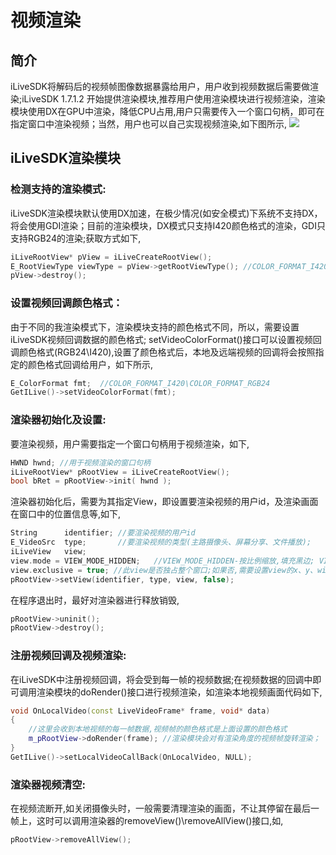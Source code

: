 # 视频渲染

## 简介
iLiveSDK将解码后的视频帧图像数据暴露给用户，用户收到视频数据后需要做渲染;iLiveSDK 1.7.1.2 开始提供渲染模块,推荐用户使用渲染模块进行视频渲染，渲染模块使用DX在GPU中渲染，降低CPU占用,用户只需要传入一个窗口句柄，即可在指定窗口中渲染视频；当然，用户也可以自己实现视频渲染,如下图所示,
![](https://mc.qcloudimg.com/static/img/bc921b590fe04aff6a018ebc96ff6484/1.png)

## iLiveSDK渲染模块

### 检测支持的渲染模式:

iLiveSDK渲染模块默认使用DX加速，在极少情况(如安全模式)下系统不支持DX，将会使用GDI渲染；目前的渲染模块，DX模式只支持I420颜色格式的渲染，GDI只支持RGB24的渲染;获取方式如下,

```c++
iLiveRootView* pView = iLiveCreateRootView();
E_RootViewType viewType = pView->getRootViewType(); //COLOR_FORMAT_I420\COLOR_FORMAT_RGB24
pView->destroy();
```

### 设置视频回调颜色格式：

由于不同的我渲染模式下，渲染模块支持的颜色格式不同，所以，需要设置iLiveSDK视频回调数据的颜色格式;
setVideoColorFormat()接口可以设置视频回调颜色格式(RGB24\I420),设置了颜色格式后，本地及远端视频的回调将会按照指定的颜色格式回调给用户，如下所示,

```c++
E_ColorFormat fmt;  //COLOR_FORMAT_I420\COLOR_FORMAT_RGB24
GetILive()->setVideoColorFormat(fmt);
```

### 渲染器初始化及设置:

要渲染视频，用户需要指定一个窗口句柄用于视频渲染，如下,

```c++
HWND hwnd; //用于视频渲染的窗口句柄
iLiveRootView* pRootView = iLiveCreateRootView();
bool bRet = pRootView->init( hwnd );
```

渲染器初始化后，需要为其指定View，即设置要渲染视频的用户id，及渲染画面在窗口中的位置信息等,如下,

```c++
String      identifier; //要渲染视频的用户id
E_VideoSrc  type;		//要渲染视频的类型(主路摄像头、屏幕分享、文件播放);
iLiveView   view;
view.mode = VIEW_MODE_HIDDEN;	//VIEW_MODE_HIDDEN-按比例缩放,填充黑边; VIEW_MODE_FIT-拉伸画面到控件大小;
view.exclusive = true; //此view是否独占整个窗口;如果否,需要设置view的x、y、width、height、zorder等参数,详见api
pRootView->setView(identifier, type, view, false);
```

在程序退出时，最好对渲染器进行释放销毁,

```c++
pRootView->uninit();
pRootView->destroy();
```

### 注册视频回调及视频渲染:

在iLiveSDK中注册视频回调，将会受到每一帧的视频数据;在视频数据的回调中即可调用渲染模块的doRender()接口进行视频渲染，如渲染本地视频画面代码如下,

```c++
void OnLocalVideo(const LiveVideoFrame* frame, void* data)
{
	//这里会收到本地视频的每一帧数据,视频帧的颜色格式是上面设置的颜色格式
	m_pRootView->doRender(frame); //渲染模块会对有渲染角度的视频帧旋转渲染；
}
GetILive()->setLocalVideoCallBack(OnLocalVideo, NULL);
```

### 渲染器视频清空:

在视频流断开,如关闭摄像头时，一般需要清理渲染的画面，不让其停留在最后一帧上，这时可以调用渲染器的removeView()\removeAllView()接口,如,

```c++
pRootView->removeAllView();
```



